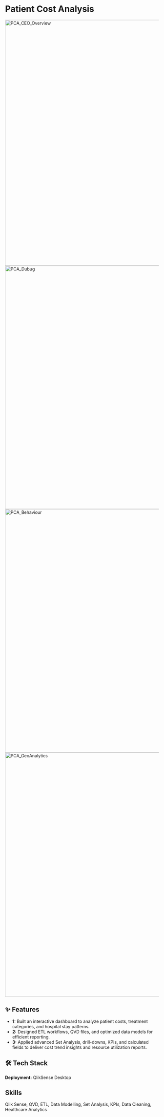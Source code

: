 # Patient Cost Analysis

<img width="1917" height="806" alt="PCA_CEO_Overview" src="https://github.com/user-attachments/assets/2bddf220-35f2-419f-b2cc-f5e309b93d21" />
<img width="1920" height="798" alt="PCA_Dubug" src="https://github.com/user-attachments/assets/8a1375e7-f0b7-4951-a054-98a4dac557ba" />
<img width="1920" height="798" alt="PCA_Behaviour" src="https://github.com/user-attachments/assets/05405a99-dda3-42e9-a093-4aa82cdb9e6f" />
<img width="1920" height="801" alt="PCA_GeoAnalytics" src="https://github.com/user-attachments/assets/3afc9273-da0b-4ce9-af20-b07a6fcdf669" />

## ✨ Features

-   **1:** Built an interactive dashboard to analyze patient costs, treatment categories, and hospital stay patterns.
-   **2:** Designed ETL workflows, QVD files, and optimized data models for efficient reporting.
-   **3:** Applied advanced Set Analysis, drill-downs, KPIs, and calculated fields to deliver cost trend insights and resource utilization reports.

## 🛠️ Tech Stack

**Deployment:** QlikSense Desktop

## Skills 
Qlik Sense, QVD, ETL, Data Modelling, Set Analysis, KPIs, Data Cleaning, Healthcare Analytics


